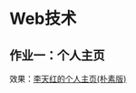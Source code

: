 <!--
 * @描述: README文档
 * @作者: 李天红
 * @Date: 2019-08-30 18:54:14
 * @LastEditors: 李天红
 * @LastEditTime: 2019-08-30 19:01:15
 -->
# Web技术
## 作业一：个人主页
效果：<a href="https://t.cn/Ai8kz6pj" target="_blank">李天红的个人主页(朴素版)</a>
